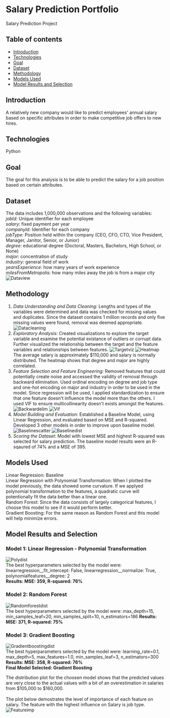 # Salary Prediction Portfolio
Salary Prediction Project
## Table of contents
* [Introduction](#introduction)
* [Technologies](#technologies)
* [Goal](#goal)
* [Dataset](#dataset)
* [Methodology](#methodology)
* [Models Used](#models-used)
* [Model Results and Selection](#model-results-and-selection)
## Introduction
A relatively new company would like to predict employees' annual salary based on specific attributes in order to make competitive job offers to new hires. 
## Technologies
Python
## Goal
The goal for this analysis is to be able to predict the salary for a job position based on certain attributes.
## Dataset
The data includes 1,000,000 observations and the following variables:
<br>
*jobId:* Unique identifier for each employee 
<br>
*salary:* fixed payment per year 
<br>
*companyId:* Identifier for each company 
<br>
*jobType:* Position held within the company (CEO, CFO, CTO, Vice President, Manager, Janitor, Senior, or Junior) 
<br>
*degree:* educational degree (Doctoral, Masters, Bachelors, High School, or None) 
<br>
*major:* concentration of study 
<br>
*industry:* general field of work 
<br>
*yearsExperience:* how many years of work experience 
<br>
*milesFromMetropolis:* how many miles away the job is from a major city
![Dataview](./img/dataview.png)
## Methodology
1. *Data Understanding and Data Cleaning:* Lengths and types of the variables were determined and data was checked for missing values and duplicates. Since the dataset contains 1 million records and only five missing values were found, removal was deemed appropriate. <br />
![Datacleaning](./img/datacleaning.png)
2. *Exploratory Analysis:* Created visualizations to explore the target variable and examine the potential existance of outliers or corrupt data. Further visualized the relationship between the target and the feature variables and relationships between features.
![Targetviz](./img/targetviz.png) ![Heatmap](./img/heatmap.png) <br />
The average salary is approximately $110,000 and salary is normally distributed. The heatmap shows that degree and major are highly correlated.
3. *Feature Selection and Feature Engineering:* Removed features that could potentially create noise and accessed the validity of removal through backward elimination. Used ordinal encoding on degree and job type and one-hot encoding on major and industry in order to be used in the model. Since regression will be used, I applied standardization to ensure that one feature doesn't influence the model more than the others. I used VIF to ensure multicollinearity doesn't exists amongst the features.
![Backwardelim](./img/backwardelim.png) ![Vif](./img/vif.png)
4. *Model Building and Evaluation:* Established a Baseline Model, using Linear Regression, and evaluated based on MSE and R-squared. Developed 3 other models in order to improve upon baseline model. <br />
![Baselinescatter](./img/baselinescatter.png) ![Baselinedist](./img/baselinedist.png)
5. *Scoring the Dataset:* Model with lowest MSE and highest R-squared was selected for salary prediction. The baseline model results were an R-sqaured of 74% and a MSE of 395.
## Models Used
Linear Regression: Baseline
<br>
Linear Regression with Polynomial Transformation: When I plotted the model previously, the data showed some curvature. If we applyed polynomial transformation to the features, a quadratic curve will potentionally fit the data better than a linear one.
<br>
Random Forest: Since the data consists of largely categorical features, I choose this model to see if it would perform better.
<br>
Gradient Boosting: For the same reason as Random Forest and this model will help minimize errors.
## Model Results and Selection
### Model 1: Linear Regression - Polynomial Transformation
![Polydist](./img/polydist.png)
<br>
The best hyperparameters selected by the model were: linearregression__fit_intercept: False, linearregression__normalize: True, polynomialfeatures__degree: 2
<br>
**Results: MSE: 359, R-squared: 76%**
<br>
### Model 2: Random Forest
![Randomforestdist](./img/randomforestdist.png)
<br>
The best hyperparameters selected by the model were: max_depth=15, min_samples_leaf=20, min_samples_split=10, n_estimators=186
**Results: MSE: 371, R-squared: 75%**
<br>
### Model 3: Gradient Boosting
![Gradientboostingdist](./img/gradientboostingdist.png)
<br>
The best hyperparameters selected by the model were: learning_rate=0.1, max_depth=5, max_features=1.0, min_samples_leaf=3, n_estimators=300
**Results: MSE: 358, R-squared: 76%**
<br>
**Final Model Selected: Gradient Boosting**

The distribution plot for the choosen model shows that the predicted values are very close to the actual values with a bit of an overestimation in salaries from $105,000 to $160,000.<br />
<br>
The plot below demostrates the level of importance of each feature on salary. The feature with the highest influence on Salary is job type.
![Featureimp](./img/featureimp.png)<br />
